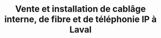---
title: "Vente et installation de cablâge interne, de fibre et de téléphonie IP à Laval"
description: "Pour tous vos réseaux internes, comptez sur Planiselect pour l'installation de câblage, de fibre et de téléphonie IP."
titre: Installation de câblage, de fibre et de téléphonie IP
identifiant: cablage
desc: Découvrez nos services de câblage informatique, de fibre et de téléphonie IP.
slug: cablage-fibre-telephonie-ip
i18nlanguage: fr
icon: /img/ico/connector-wire.svg
image: /img/gal3.jpg
banner: /img/cablage-informatique.jpg
slidertitle: "Vente et installation de câblage certifié Leviton et Hublon"
section1:
  title: Informatique
  description: >-
    Nous offrons un câblage de type Cat5, Cat5e, Cat6 et Cat6e selon les normes de l’industrie et des codes du bâtiment. Notre expertise est soutenue par l'expérience et les formations régulières de notre équipe de techniciens.


    Nous effectuons l’installation de tout le réseau interne de votre entreprise, et sommes des spécialistes de tout ce qui a trait aux réseaux filaires et sans-fil. L’objectif est de tout connecter ensemble, et de permettre une communication entre les ordinateurs et l’extérieur. 


    Certification complète de l’installation: **Certification Leviton**, **Hubbell**
section2:
  image1: /img/cablage-informatique-et-telephonique.jpg
  image2: /img/cablage-telephonique.jpg
  image3: /img/cablage-informatique.jpg
section3:
  title: Téléphonie standard et IP
  col1: >-
    Souvent, les services de câblage informatique et téléphonique vont de paire. C’est pourquoi nous offrons également des installations de câblage téléphonique de qualité.


    ![Mitel](/img/mitel-logo.png) ![Grandstream](/img/grandstream-logo.png) ![Digium](/img/digium-logo.png)


    ![Snom](/img/snom-logo.png) ![Yealink](/img/yealink-logo.png) ![Algo](/img/algo-logo.png)
  col2: >-
    Les systèmes téléphoniques standards utilisent le même type d’installation que celui du câblage structuré. En contrepartie, la téléphonie IP a l’avantage de passer par le réseau de câblage structuré, généralement réservé au Data.


    ![Polycom](/img/polycom-logo.png) ![Jabra](/img/jabra-logo.png) ![Plantronics](/img/plantronics-logo.png)


    ![Audiocodes](/img/audiocodes-logo.png) ![Asterisk](/img/asterisk-logo.png)
section4:
  title: Fibre optique et fusion
  image: /img/fibre-optique-2.jpg
  description: >-
    Monomode, multimode, 6 brins et plus, la fibre est un incontournable. Avec les exigences toujours plus élevées de nos clients, la fibre est devenue une norme de plus en plus accessible et utilisée. Nous nous assurons de rester en tête de notre domaine et de vous offrir une expertise imbattable en installation de fibre optique et fusion.


    Nous offrons divers produits à nos clients:


    * Produits Fibres Optique; SFP, SFP+, WDM, CWDM, XFP, MUX/DMUX)

    * Câbles de raccordement; SFP+/QSFP+ ACTIF ET PASSIF

    * Compatible CISCO, HP, AVAYA, BROCADE etc.
---